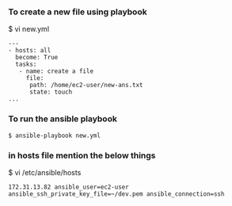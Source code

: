### To create a new file using playbook

$ vi new.yml
```
---
- hosts: all
  become: True
  tasks:
   - name: create a file
     file:
      path: /home/ec2-user/new-ans.txt
      state: touch
...
```

### To run the ansible playbook
```
$ ansible-playbook new.yml
```

### in hosts file mention the below things
$ vi /etc/ansible/hosts
```
172.31.13.82 ansible_user=ec2-user ansible_ssh_private_key_file=~/dev.pem ansible_connection=ssh
```
